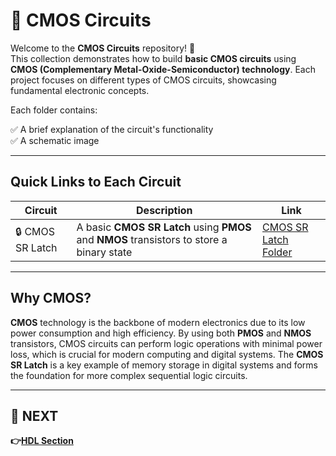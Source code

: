 # 🔌 CMOS Circuits

Welcome to the **CMOS Circuits** repository! 🎉  
This collection demonstrates how to build **basic CMOS circuits** using **CMOS (Complementary Metal-Oxide-Semiconductor) technology**. Each project focuses on different types of CMOS circuits, showcasing fundamental electronic concepts.

Each folder contains:

✅ A brief explanation of the circuit's functionality  
✅ A schematic image  


---

## Quick Links to Each Circuit

| Circuit | Description | Link |
|--|--|--|
| 🔒 CMOS SR Latch | A basic **CMOS SR Latch** using **PMOS** and **NMOS** transistors to store a binary state | [CMOS SR Latch Folder](./SR_Latch) |

---




## Why CMOS?

**CMOS** technology is the backbone of modern electronics due to its low power consumption and high efficiency. By using both **PMOS** and **NMOS** transistors, CMOS circuits can perform logic operations with minimal power loss, which is crucial for modern computing and digital systems. The **CMOS SR Latch** is a key example of memory storage in digital systems and forms the foundation for more complex sequential logic circuits.

---
## 🔹 NEXT  
**👉[HDL Section](../HDL)**


